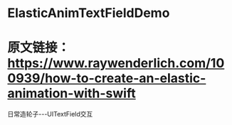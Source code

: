 # ElasticAnimTextFieldDemo
# 原文链接： https://www.raywenderlich.com/100939/how-to-create-an-elastic-animation-with-swift
日常造轮子---UITextField交互
